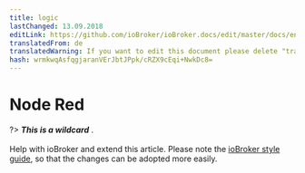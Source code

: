 ```yaml
---
title: logic
lastChanged: 13.09.2018
editLink: https://github.com/ioBroker/ioBroker.docs/edit/master/docs/en/logic/nodered.md
translatedFrom: de
translatedWarning: If you want to edit this document please delete "translatedFrom" field, elsewise this document will be translated automatically again
hash: wrmkwqAsfqgjaranVErJbtJPpk/cRZX9cEqi+NwkDc8=
---
```

# Node Red
?> ***This is a wildcard*** . <br><br> Help with ioBroker and extend this article. Please note the [ioBroker style guide](community/styleguidedoc), so that the changes can be adopted more easily.
